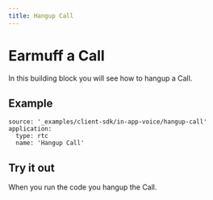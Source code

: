 ```yaml
---
title: Hangup Call
---
```


# Earmuff a Call

In this building block you will see how to hangup a Call.

## Example

```building_blocks
source: '_examples/client-sdk/in-app-voice/hangup-call'
application:
  type: rtc
  name: 'Hangup Call'
```

## Try it out

When you run the code you hangup the Call.
